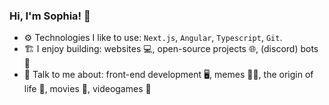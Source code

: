 ### Hi, I'm Sophia! 👋

- ⚙️ Technologies I like to use: `Next.js`, `Angular`, `Typescript`, `Git`.
- 🏗️ I enjoy building: websites 💻, open-source projects 🌐, (discord) bots 🤖
- 💬 Talk to me about: front-end development 🖥️, memes 🐱‍💻, the origin of life 🌱, movies 🧛, videogames 🧙
